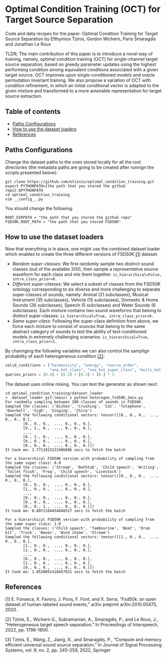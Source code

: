 # Optimal Condition Training (OCT) for Target Source Separation

Code and data recipes for the paper: Optimal Condition Training for Target Source Separation by Efthymios Tzinis, Gordon Wichern, Paris Smaragdis and Jonathan Le Roux 

TLDR; The main contribution of this paper is to introduce a novel way of training, namely, optimal condition training (OCT) for single-channel target source separation, based on greedy parameter updates using the highest performing condition among equivalent conditions associated with a given target source. OCT improves upon single-conditioned models and oracle permutation invariant training. We also propose a variation of OCT with condition refinement, in which an initial conditional vector is adapted to the given mixture and transformed to a more amenable representation for target source extraction.

## Table of contents

- [Paths Configurations](#paths-configurations)
- [How to use the dataset loaders](#how-to-use-the-dataset-loaders)
- [References](#references)

## Paths Configurations

Change the dataset paths to the ones stored locally for all the root directories (the metadata paths are going to be created after runnign the scripts presented below):
```shell
git clone https://github.com/etzinis/optimal_condition_training.git
export PYTHONPATH={the path that you stored the github repo}:$PYTHONPATH
cd optimal_condition_training
vim __config__.py
```

You should change the following:
```shell
ROOT_DIRPATH = "the path that you stored the github repo"
FSD50K_ROOT_PATH = "the path that you stored FSD50K"
```

## How to use the dataset loaders
Now that everything is in place, one might use the combined dataset loader which enables to create the three different versions of FSD50K [[1]](#1) dataset.

- *Random super-classes*: We first randomly sample two distinct sound classes (out of the available 200), then sample a representative source waveform for each class and mix them together. ```is_hierarchical=False, intra_class_prior=0.```
- *Different super-classes*: We select a subset of classes from the FSD50K ontology corresponding to six diverse and more challenging to separate super-classes of sounds, namely: Animal (21 subclasses), Musical Instrument (35 subclasses), Vehicle (15 subclasses), Domestic & Home Sounds (26 subclasses), Speech (5 subclasses) and Water Sounds (6 subclasses). Each mixture contains two sound waveforms that belong to distinct super-classes. ```is_hierarchical=True, intra_class_prior=0.```
- *Same super-class*: Following the super-class definition from above, we force each mixture to consist of sources that belong to the same abstract category of sounds to test the ability of text-conditioned models in extremely challenging scenarios. ```is_hierarchical=True, intra_class_prior=1.```

By channging the following variables we can also control the samplign probability of each heterogeneous condition [[2]](#2):
```python
valid_conditions = ["harmonicity", "energy", "source_order",
                    "one_hot_class", "one_hot_super_class", "multi_hot_class"]
queries_priors = [0.4] + [0.3] + [0.3] + [0.] * 3
```

The dataset uses online mixing. You can test the generator as shown next:

```shell
cd optimal_condition_training/dataset_loader 
➜  dataset_loader git:(main) ✗ python heterogen_fsd50k_2mix.py
For randomly sampling between 200 classes of sounds in FSD50K.
Sampled the classes: ('Dishes', 'Crushing', 'Cat', 'Telephone', 'Doorbell', 'Sigh', 'Singing', 'Chirp')
Sampled the following conditional vectors: tensor([[0., 0., 0.,  ..., 0., 0., 0.],
        [0., 0., 0.,  ..., 0., 0., 0.],
        [0., 1., 0.,  ..., 0., 0., 0.],
        ...,
        [0., 1., 0.,  ..., 0., 0., 0.],
        [0., 0., 0.,  ..., 0., 0., 0.],
        [0., 0., 0.,  ..., 0., 0., 0.]])
It took me: 1.7711923122406006 secs to fetch the batch

For a hierarchical FSD50K version with probability of sampling from the same super class: 0.0
Sampled the classes: ('Stream', 'Bathtub', 'Child speech', 'Writing', 'Toilet flush', 'Frog', 'Child speech', 'Livestock')
Sampled the following conditional vectors: tensor([[0., 0., 0.,  ..., 0., 0., 0.],
        [0., 0., 0.,  ..., 0., 0., 0.],
        [1., 0., 0.,  ..., 0., 0., 0.],
        ...,
        [0., 0., 0.,  ..., 0., 0., 0.],
        [0., 0., 0.,  ..., 0., 0., 0.],
        [0., 0., 1.,  ..., 0., 0., 0.]])
It took me: 0.8072104454040527 secs to fetch the batch

For a hierarchical FSD50K version with probability of sampling from the same super class: 1.0
Sampled the classes: ('Child speech', 'Tambourine', 'Boat', 'Drum kit', 'Truck', 'Waves', 'Wind chime', 'Stream')
Sampled the following conditional vectors: tensor([[1., 0., 0.,  ..., 0., 0., 0.],
        [1., 0., 0.,  ..., 0., 0., 0.],
        [1., 0., 0.,  ..., 0., 0., 0.],
        ...,
        [0., 0., 0.,  ..., 0., 0., 0.],
        [1., 0., 0.,  ..., 0., 0., 0.],
        [0., 0., 0.,  ..., 0., 0., 0.]])
It took me: 1.0530891418457031 secs to fetch the batch
```   

## References

<a id="1">[1]</a> E. Fonseca, X. Favory, J. Pons, F. Font, and X. Serra, “Fsd50k: an open dataset of human-labeled sound events,” arXiv preprint arXiv:2010.00475, 2020.

<a id="2">[2]</a> Tzinis, E., Wichern G., Subramanian, A., Smaragdis, P., and Le Roux, J., “Heterogeneous target speech separation.” In Proceedings of Interspeech, 2022, pp. 1796-1800.

<a id="3">[3]</a> Tzinis, E., Wang, Z., Jiang, X., and Smaragdis, P., “Compute and memory efficient universal sound source separation.” In Journal of Signal Processing Systems, vol. 9, no. 2, pp. 245–259, 2022, Springer

